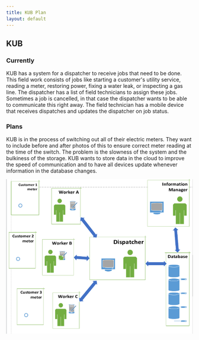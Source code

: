```yaml
---
title: KUB Plan
layout: default
---
```

## KUB
### Currently
KUB has a system for a dispatcher to receive jobs that need to be done. This field work consists of jobs like starting a customer's utility service, reading a meter, restoring power, fixing a water leak, or inspecting a gas line.	The dispatcher has a list of field technicians to assign these jobs. Sometimes a job is cancelled, in that case the dispatcher wants to be able to communicate this right away. The field technician has a mobile device that receives dispatches and updates the dispatcher on job status.
### Plans
KUB is in the process of switching out all of their electric meters. They want to include before and after photos of this to ensure correct meter reading at the time of the switch. The problem is the slowness of the system and the bulkiness of the storage. KUB wants to store data in the cloud to improve the speed of communication and to have all devices update whenever information in the database changes.

![GitHub](./images/current-method.png)
